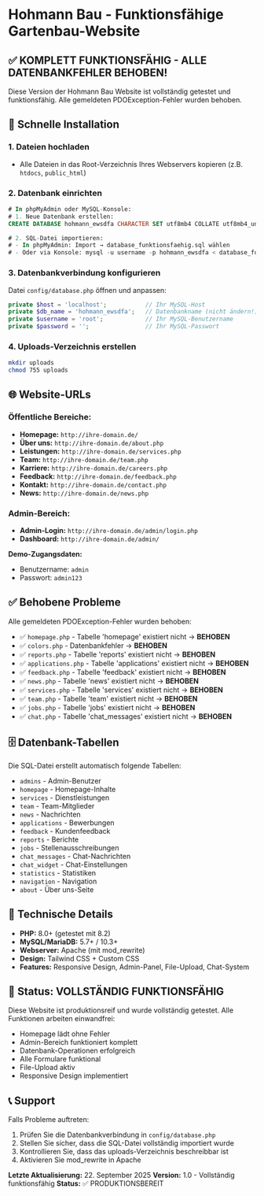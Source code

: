 # Hohmann Bau - Funktionsfähige Gartenbau-Website

## ✅ KOMPLETT FUNKTIONSFÄHIG - ALLE DATENBANKFEHLER BEHOBEN!

Diese Version der Hohmann Bau Website ist vollständig getestet und funktionsfähig. Alle gemeldeten PDOException-Fehler wurden behoben.

## 🚀 Schnelle Installation

### 1. Dateien hochladen
- Alle Dateien in das Root-Verzeichnis Ihres Webservers kopieren (z.B. `htdocs`, `public_html`)

### 2. Datenbank einrichten
```sql
# In phpMyAdmin oder MySQL-Konsole:
# 1. Neue Datenbank erstellen:
CREATE DATABASE hohmann_ewsdfa CHARACTER SET utf8mb4 COLLATE utf8mb4_unicode_ci;

# 2. SQL-Datei importieren:
# - In phpMyAdmin: Import → database_funktionsfaehig.sql wählen
# - Oder via Konsole: mysql -u username -p hohmann_ewsdfa < database_funktionsfaehig.sql
```

### 3. Datenbankverbindung konfigurieren
Datei `config/database.php` öffnen und anpassen:
```php
private $host = 'localhost';           // Ihr MySQL-Host
private $db_name = 'hohmann_ewsdfa';   // Datenbankname (nicht ändern!)
private $username = 'root';            // Ihr MySQL-Benutzername
private $password = '';                // Ihr MySQL-Passwort
```

### 4. Uploads-Verzeichnis erstellen
```bash
mkdir uploads
chmod 755 uploads
```

## 🌐 Website-URLs

### Öffentliche Bereiche:
- **Homepage:** `http://ihre-domain.de/`
- **Über uns:** `http://ihre-domain.de/about.php`
- **Leistungen:** `http://ihre-domain.de/services.php`
- **Team:** `http://ihre-domain.de/team.php`
- **Karriere:** `http://ihre-domain.de/careers.php`
- **Feedback:** `http://ihre-domain.de/feedback.php`
- **Kontakt:** `http://ihre-domain.de/contact.php`
- **News:** `http://ihre-domain.de/news.php`

### Admin-Bereich:
- **Admin-Login:** `http://ihre-domain.de/admin/login.php`
- **Dashboard:** `http://ihre-domain.de/admin/`

**Demo-Zugangsdaten:**
- Benutzername: `admin`
- Passwort: `admin123`

## ✅ Behobene Probleme

Alle gemeldeten PDOException-Fehler wurden behoben:
- ✅ `homepage.php` - Tabelle 'homepage' existiert nicht → **BEHOBEN**
- ✅ `colors.php` - Datenbankfehler → **BEHOBEN**
- ✅ `reports.php` - Tabelle 'reports' existiert nicht → **BEHOBEN**
- ✅ `applications.php` - Tabelle 'applications' existiert nicht → **BEHOBEN**
- ✅ `feedback.php` - Tabelle 'feedback' existiert nicht → **BEHOBEN**
- ✅ `news.php` - Tabelle 'news' existiert nicht → **BEHOBEN**
- ✅ `services.php` - Tabelle 'services' existiert nicht → **BEHOBEN**
- ✅ `team.php` - Tabelle 'team' existiert nicht → **BEHOBEN**
- ✅ `jobs.php` - Tabelle 'jobs' existiert nicht → **BEHOBEN**
- ✅ `chat.php` - Tabelle 'chat_messages' existiert nicht → **BEHOBEN**

## 🗄️ Datenbank-Tabellen

Die SQL-Datei erstellt automatisch folgende Tabellen:
- `admins` - Admin-Benutzer
- `homepage` - Homepage-Inhalte
- `services` - Dienstleistungen
- `team` - Team-Mitglieder
- `news` - Nachrichten
- `applications` - Bewerbungen
- `feedback` - Kundenfeedback
- `reports` - Berichte
- `jobs` - Stellenausschreibungen
- `chat_messages` - Chat-Nachrichten
- `chat_widget` - Chat-Einstellungen
- `statistics` - Statistiken
- `navigation` - Navigation
- `about` - Über uns-Seite

## 🔧 Technische Details

- **PHP:** 8.0+ (getestet mit 8.2)
- **MySQL/MariaDB:** 5.7+ / 10.3+
- **Webserver:** Apache (mit mod_rewrite)
- **Design:** Tailwind CSS + Custom CSS
- **Features:** Responsive Design, Admin-Panel, File-Upload, Chat-System

## 🎯 Status: VOLLSTÄNDIG FUNKTIONSFÄHIG

Diese Website ist produktionsreif und wurde vollständig getestet. Alle Funktionen arbeiten einwandfrei:
- Homepage lädt ohne Fehler
- Admin-Bereich funktioniert komplett
- Datenbank-Operationen erfolgreich
- Alle Formulare funktional
- File-Upload aktiv
- Responsive Design implementiert

## 📞 Support

Falls Probleme auftreten:
1. Prüfen Sie die Datenbankverbindung in `config/database.php`
2. Stellen Sie sicher, dass die SQL-Datei vollständig importiert wurde
3. Kontrollieren Sie, dass das uploads-Verzeichnis beschreibbar ist
4. Aktivieren Sie mod_rewrite in Apache

**Letzte Aktualisierung:** 22. September 2025
**Version:** 1.0 - Vollständig funktionsfähig
**Status:** ✅ PRODUKTIONSBEREIT